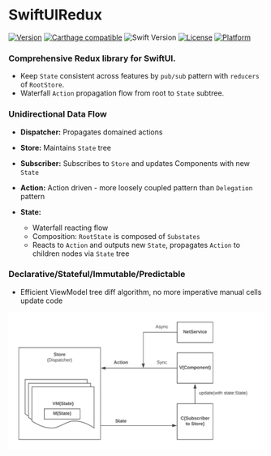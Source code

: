 # SwiftUIRedux

[![Version](https://img.shields.io/cocoapods/v/ReactiveListViewKit.svg?style=flat)](http://cocoapods.org/pods/ReactiveListViewKit)
[![Carthage compatible](https://img.shields.io/badge/Carthage-compatible-4BC51D.svg?style=flat)](https://github.com/Carthage/Carthage)
![Swift Version](https://img.shields.io/badge/swift-5.0-orange.svg)
[![License](https://img.shields.io/cocoapods/l/ReactiveListViewKit.svg?style=flat)](http://cocoapods.org/pods/ReactiveListViewKit)
[![Platform](https://img.shields.io/cocoapods/p/ReactiveListViewKit.svg?style=flat)](http://cocoapods.org/pods/ReactiveListViewKit)

### Comprehensive Redux library for SwiftUI.

 * Keep `State` consistent across features by `pub/sub` pattern with `reducers` of `RootStore`. 
 * Waterfall `Action` propagation flow from root to `State` subtree.
  
### Unidirectional Data Flow
 * **Dispatcher:** Propagates domained actions

 * **Store:** Maintains `State` tree

 * **Subscriber:** Subscribes to `Store` and updates Components with new `State`

 * **Action:** Action driven - more loosely coupled pattern than `Delegation` pattern
    
 * **State:**
   * Waterfall reacting flow
   * Composition: `RootState` is composed of `Substates`
   * Reacts to `Action` and outputs new `State`, propagates `Action` to children nodes via `State` tree

### Declarative/Stateful/Immutable/Predictable
  * Efficient ViewModel tree diff algorithm, no more imperative manual cells update code

  <img src="./Docs/FLUX.jpeg">

